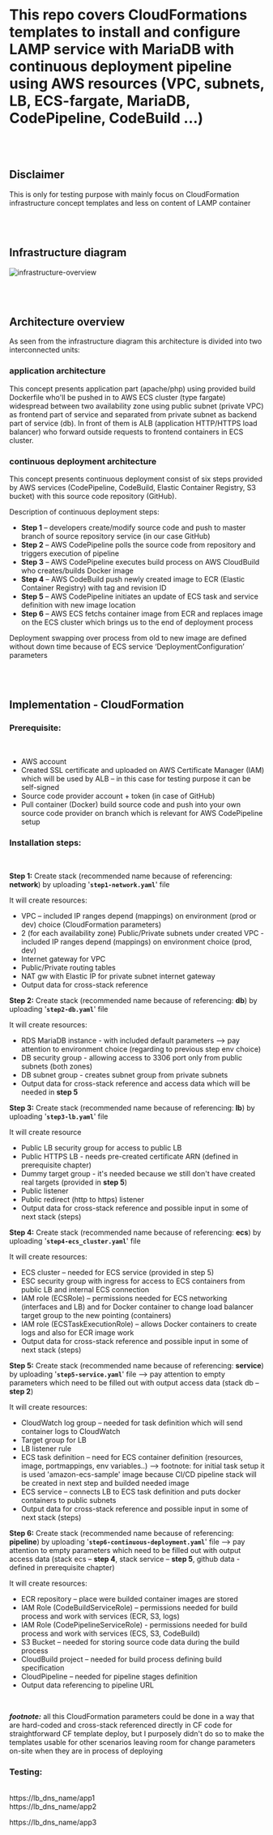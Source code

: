 # This repo covers CloudFormations templates to install and configure LAMP service with MariaDB with continuous deployment pipeline using AWS resources (VPC, subnets, LB, ECS-fargate, MariaDB, CodePipeline, CodeBuild ...)  

<br/><br/>

## Disclaimer

This is only for testing purpose with mainly focus on CloudFormation infrastructure concept templates and less on content of LAMP container  

<br/><br/>

## Infrastructure diagram

![infrastructure-overview](images/infrastructure_diagram_single_db.png)

<br/><br/>

## Architecture overview

As seen from the infrastructure diagram this architecture is divided into two interconnected units:


### application architecture 

This concept presents application part (apache/php) using provided build Dockerfile who'll be pushed in to AWS ECS cluster (type fargate) widespread between two availability zone using public subnet (private VPC) as frontend part of service and separated from private subnet as backend part of service (db). In front of them is ALB (application HTTP/HTTPS load balancer) who forward outside requests to frontend containers in ECS cluster.



### continuous deployment architecture 

This concept presents continuous deployment consist of six steps provided by AWS services (CodePipeline, CodeBuild, Elastic Container Registry, S3 bucket) with this source code repository (GitHub). 

Description of continuous deployment steps:
- **Step 1** – developers create/modify source code and push to master branch of source repository service (in our case GitHub)
- **Step 2** – AWS CodePipeline polls the source code from repository and triggers execution of pipeline
- **Step 3** – AWS CodePipeline executes build process on AWS CloudBuild who creates/builds Docker image 
- **Step 4** – AWS CodeBuild push newly created image to ECR (Elastic Container Registry) with tag and revision ID
- **Step 5** – AWS CodePipeline initiates an update of ECS task and service definition with new image location
- **Step 6** – AWS ECS fetchs container image from ECR and replaces image on the ECS cluster which brings us to the end of deployment process 

Deployment swapping over process from old to new image are defined without down time because of ECS service ‘DeploymentConfiguration’ parameters

<br/><br/>

## Implementation - CloudFormation

### Prerequisite:

<br/>

- AWS account
- Created SSL certificate and uploaded on AWS Certificate Manager (IAM) which will be used by ALB – in this case for testing purpose it can be self-signed
- Source code provider account + token (in case of GitHub) 
- Pull container (Docker) build source code and push into your own source code provider on branch which is relevant for AWS CodePipeline setup

### Installation steps:

<br/>

**Step 1:** Create stack (recommended name because of referencing: **network**) by uploading '**`step1-network.yaml`**' file

It will create resources:
-	VPC – included IP ranges depend (mappings) on environment (prod or dev) choice (CloudFormation parameters)
-	2 (for each availability zone) Public/Private subnets under created VPC - included IP ranges depend (mappings) on environment choice (prod, dev)
-	Internet gateway for VPC
-	Public/Private routing tables
-	NAT gw with Elastic IP for private subnet internet gateway
-	Output data for cross-stack reference

**Step 2:** Create stack (recommended name because of referencing: **db**) by uploading '**`step2-db.yaml`**' file

It will create resources:
-	RDS MariaDB instance - with included default parameters --> pay attention to environment choice (regarding to previous step env choice)
-	DB security group - allowing access to 3306 port only from public subnets (both zones)
-	DB subnet group - creates subnet group from private subnets
-	Output data for cross-stack reference and access data which will be needed in **step 5**

**Step 3:** Create stack (recommended name because of referencing: **lb**) by uploading '**`step3-lb.yaml`**' file

It will create resource
-	Public LB security group for access to public LB
-	Public HTTPS LB - needs pre-created certificate ARN  (defined in prerequisite chapter)
-	Dummy target group - it's needed because we still don't have created real targets (provided in **step 5**)
-	Public listener
-	Public redirect (http to https) listener
-	Output data for cross-stack reference and possible input in some of next stack (steps)


**Step 4:** Create stack (recommended name because of referencing: **ecs**) by uploading '**`step4-ecs_cluster.yaml`**' file

It will create resources:
-	ECS cluster – needed for ECS service (provided in step 5)
-	ESC security group with ingress for access to ECS containers from public LB and internal ECS connection
-	IAM role (ECSRole) – permissions needed for ECS networking (interfaces and LB) and for Docker container to change load balancer target group to the new pointing (containers) 
-	IAM role (ECSTaskExecutionRole) – allows Docker containers to create logs and also for ECR image work
-	Output data for cross-stack reference and possible input in some of next stack (steps)


**Step 5:** Create stack (recommended name because of referencing: **service**) by uploading '**`step5-service.yaml`**' file --> pay attention to empty parameters which need to be filled out with output access data (stack db – **step 2**)

It will create resources:
-	CloudWatch log group – needed for task definition which will send container logs to CloudWatch
-	Target group for LB
-	LB listener rule
-	ECS task definition – need for ECS container definition (resources, image, portmappings, env variables..) --> footnote: for initial task setup it is used 'amazon-ecs-sample' image because CI/CD pipeline stack will be created in next step and builded needed image
-	ECS service –  connects LB to ECS task definition and puts docker containers to public subnets
-	Output data for cross-stack reference and possible input in some of next stack (steps)


**Step 6:** Create stack (recommended name because of referencing: **pipeline**) by uploading '**`step6-continuous-deployment.yaml`**' file --> pay attention to empty parameters which need to be filled out with output access data (stack ecs – **step 4**, stack service – **step 5**, github data - defined in prerequisite chapter)

It will create resources:
-	ECR repository – place were builded container images are stored
-	IAM Role (CodeBuildServiceRole) – permissions needed for build process and work with services (ECR, S3, logs)
-	IAM Role (CodePipelineServiceRole) - permissions needed for build process and work with services (ECS, S3, CodeBuild)
-	S3 Bucket – needed for storing source code data during the build process
-	CloudBuild project – needed for build process defining build specification
-	CloudPipeline – needed for pipeline stages definition
-	Output data referencing to pipeline URL

<br/>

***footnote:*** all this CloudFormation parameters could be done in a way that are hard-coded and cross-stack referenced directly in CF code for straightforward CF template deploy, but I purposely didn't do so to make the templates usable for other scenarios leaving room for  change parameters on-site when they are in process of deploying 


### Testing:
<br/>
https://lb_dns_name/app1
<br/>
https://lb_dns_name/app2

https://lb_dns_name/app3